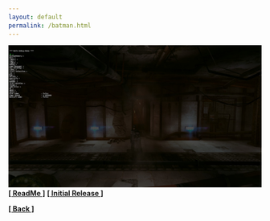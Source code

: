 ```yaml
---
layout: default
permalink: /batman.html
---
```

![Screenshot](https://github.com/unknownproject/Batman/raw/master/ArkhamOriginsBlackGate/BAOBG.jpg)
**[[ ReadMe ]](https://raw.githubusercontent.com/unknownproject/Batman/master/ArkhamOriginsBlackGate/ReadMe.txt)**
**[[ Initial Release ]](https://github.com/unknownproject/Batman/raw/master/ArkhamOriginsBlackGate/Debug.zip)**




**[[ Back ]](./)**	